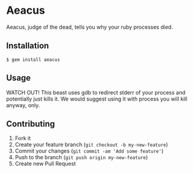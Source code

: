 # Aeacus

Aeacus, judge of the dead, tells you why your ruby processes died.

## Installation

    $ gem install aeacus


## Usage

WATCH OUT! This beast uses gdb to redirect stderr of your process and potentially just kills it. We would suggest using it with process you will kill anyway, only.

## Contributing

1. Fork it
2. Create your feature branch (`git checkout -b my-new-feature`)
3. Commit your changes (`git commit -am 'Add some feature'`)
4. Push to the branch (`git push origin my-new-feature`)
5. Create new Pull Request
